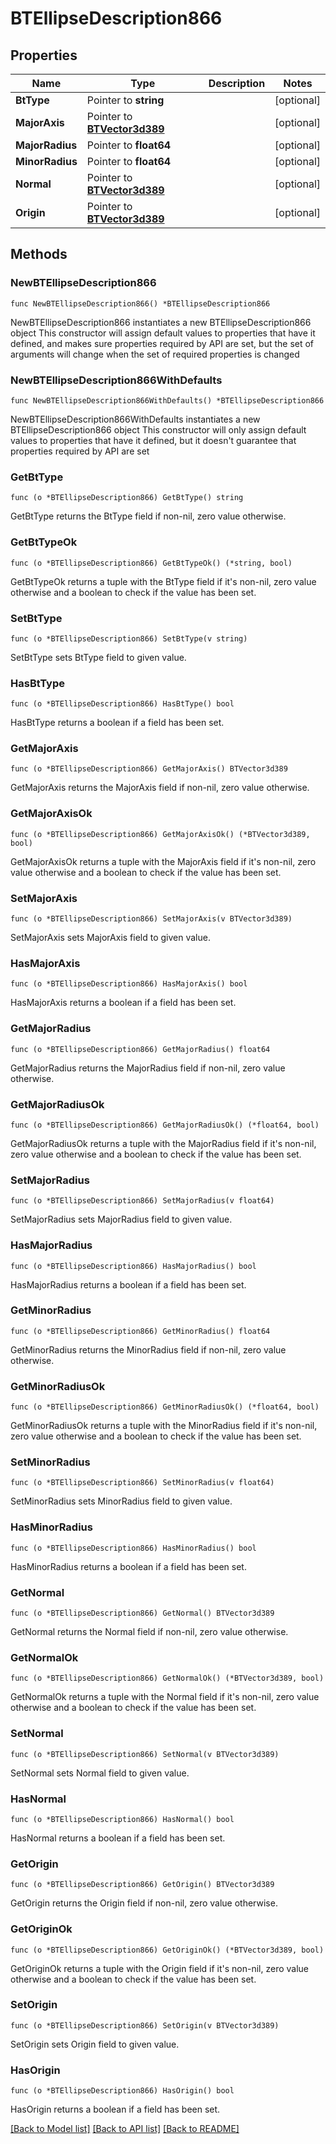 # BTEllipseDescription866

## Properties

Name | Type | Description | Notes
------------ | ------------- | ------------- | -------------
**BtType** | Pointer to **string** |  | [optional] 
**MajorAxis** | Pointer to [**BTVector3d389**](BTVector3d-389.md) |  | [optional] 
**MajorRadius** | Pointer to **float64** |  | [optional] 
**MinorRadius** | Pointer to **float64** |  | [optional] 
**Normal** | Pointer to [**BTVector3d389**](BTVector3d-389.md) |  | [optional] 
**Origin** | Pointer to [**BTVector3d389**](BTVector3d-389.md) |  | [optional] 

## Methods

### NewBTEllipseDescription866

`func NewBTEllipseDescription866() *BTEllipseDescription866`

NewBTEllipseDescription866 instantiates a new BTEllipseDescription866 object
This constructor will assign default values to properties that have it defined,
and makes sure properties required by API are set, but the set of arguments
will change when the set of required properties is changed

### NewBTEllipseDescription866WithDefaults

`func NewBTEllipseDescription866WithDefaults() *BTEllipseDescription866`

NewBTEllipseDescription866WithDefaults instantiates a new BTEllipseDescription866 object
This constructor will only assign default values to properties that have it defined,
but it doesn't guarantee that properties required by API are set

### GetBtType

`func (o *BTEllipseDescription866) GetBtType() string`

GetBtType returns the BtType field if non-nil, zero value otherwise.

### GetBtTypeOk

`func (o *BTEllipseDescription866) GetBtTypeOk() (*string, bool)`

GetBtTypeOk returns a tuple with the BtType field if it's non-nil, zero value otherwise
and a boolean to check if the value has been set.

### SetBtType

`func (o *BTEllipseDescription866) SetBtType(v string)`

SetBtType sets BtType field to given value.

### HasBtType

`func (o *BTEllipseDescription866) HasBtType() bool`

HasBtType returns a boolean if a field has been set.

### GetMajorAxis

`func (o *BTEllipseDescription866) GetMajorAxis() BTVector3d389`

GetMajorAxis returns the MajorAxis field if non-nil, zero value otherwise.

### GetMajorAxisOk

`func (o *BTEllipseDescription866) GetMajorAxisOk() (*BTVector3d389, bool)`

GetMajorAxisOk returns a tuple with the MajorAxis field if it's non-nil, zero value otherwise
and a boolean to check if the value has been set.

### SetMajorAxis

`func (o *BTEllipseDescription866) SetMajorAxis(v BTVector3d389)`

SetMajorAxis sets MajorAxis field to given value.

### HasMajorAxis

`func (o *BTEllipseDescription866) HasMajorAxis() bool`

HasMajorAxis returns a boolean if a field has been set.

### GetMajorRadius

`func (o *BTEllipseDescription866) GetMajorRadius() float64`

GetMajorRadius returns the MajorRadius field if non-nil, zero value otherwise.

### GetMajorRadiusOk

`func (o *BTEllipseDescription866) GetMajorRadiusOk() (*float64, bool)`

GetMajorRadiusOk returns a tuple with the MajorRadius field if it's non-nil, zero value otherwise
and a boolean to check if the value has been set.

### SetMajorRadius

`func (o *BTEllipseDescription866) SetMajorRadius(v float64)`

SetMajorRadius sets MajorRadius field to given value.

### HasMajorRadius

`func (o *BTEllipseDescription866) HasMajorRadius() bool`

HasMajorRadius returns a boolean if a field has been set.

### GetMinorRadius

`func (o *BTEllipseDescription866) GetMinorRadius() float64`

GetMinorRadius returns the MinorRadius field if non-nil, zero value otherwise.

### GetMinorRadiusOk

`func (o *BTEllipseDescription866) GetMinorRadiusOk() (*float64, bool)`

GetMinorRadiusOk returns a tuple with the MinorRadius field if it's non-nil, zero value otherwise
and a boolean to check if the value has been set.

### SetMinorRadius

`func (o *BTEllipseDescription866) SetMinorRadius(v float64)`

SetMinorRadius sets MinorRadius field to given value.

### HasMinorRadius

`func (o *BTEllipseDescription866) HasMinorRadius() bool`

HasMinorRadius returns a boolean if a field has been set.

### GetNormal

`func (o *BTEllipseDescription866) GetNormal() BTVector3d389`

GetNormal returns the Normal field if non-nil, zero value otherwise.

### GetNormalOk

`func (o *BTEllipseDescription866) GetNormalOk() (*BTVector3d389, bool)`

GetNormalOk returns a tuple with the Normal field if it's non-nil, zero value otherwise
and a boolean to check if the value has been set.

### SetNormal

`func (o *BTEllipseDescription866) SetNormal(v BTVector3d389)`

SetNormal sets Normal field to given value.

### HasNormal

`func (o *BTEllipseDescription866) HasNormal() bool`

HasNormal returns a boolean if a field has been set.

### GetOrigin

`func (o *BTEllipseDescription866) GetOrigin() BTVector3d389`

GetOrigin returns the Origin field if non-nil, zero value otherwise.

### GetOriginOk

`func (o *BTEllipseDescription866) GetOriginOk() (*BTVector3d389, bool)`

GetOriginOk returns a tuple with the Origin field if it's non-nil, zero value otherwise
and a boolean to check if the value has been set.

### SetOrigin

`func (o *BTEllipseDescription866) SetOrigin(v BTVector3d389)`

SetOrigin sets Origin field to given value.

### HasOrigin

`func (o *BTEllipseDescription866) HasOrigin() bool`

HasOrigin returns a boolean if a field has been set.


[[Back to Model list]](../README.md#documentation-for-models) [[Back to API list]](../README.md#documentation-for-api-endpoints) [[Back to README]](../README.md)


